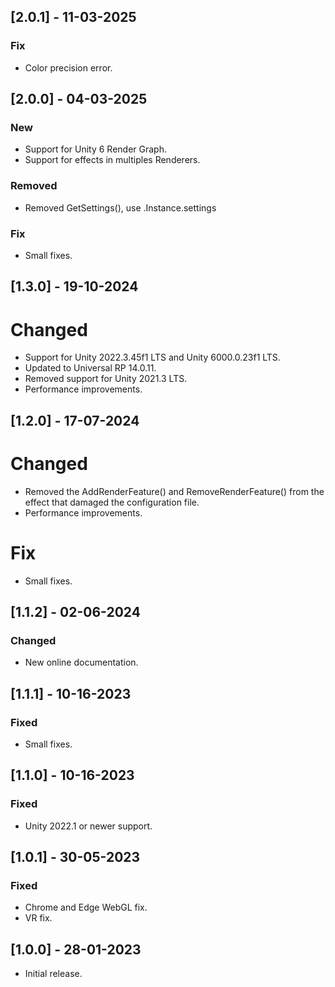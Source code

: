 ## [2.0.1] - 11-03-2025

### Fix
- Color precision error.

## [2.0.0] - 04-03-2025

### New
- Support for Unity 6 Render Graph.
- Support for effects in multiples Renderers.

### Removed
- Removed GetSettings(), use .Instance.settings

### Fix
- Small fixes.

## [1.3.0] - 19-10-2024

# Changed
- Support for Unity 2022.3.45f1 LTS and Unity 6000.0.23f1 LTS.
- Updated to Universal RP 14.0.11.
- Removed support for Unity 2021.3 LTS.
- Performance improvements.

## [1.2.0] - 17-07-2024

# Changed
- Removed the AddRenderFeature() and RemoveRenderFeature() from the effect that damaged the configuration file.
- Performance improvements.

# Fix
- Small fixes.

## [1.1.2] - 02-06-2024

### Changed
- New online documentation.

## [1.1.1] - 10-16-2023

### Fixed
- Small fixes.

## [1.1.0] - 10-16-2023

### Fixed
- Unity 2022.1 or newer support.

## [1.0.1] - 30-05-2023

### Fixed
- Chrome and Edge WebGL fix.
- VR fix.

## [1.0.0] - 28-01-2023

- Initial release.
